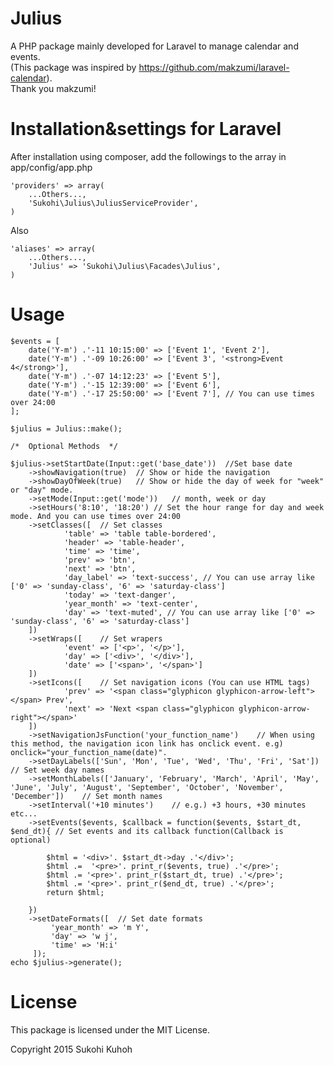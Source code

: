 Julius
====

A PHP package mainly developed for Laravel to manage calendar and events.  
(This package was inspired by https://github.com/makzumi/laravel-calendar).  
Thank you makzumi!

Installation&settings for Laravel
====

After installation using composer, add the followings to the array in  app/config/app.php

    'providers' => array(  
        ...Others...,  
        'Sukohi\Julius\JuliusServiceProvider',
    )

Also

    'aliases' => array(  
        ...Others...,  
        'Julius' => 'Sukohi\Julius\Facades\Julius',
    )

Usage
====  
    
    $events = [
        date('Y-m') .'-11 10:15:00' => ['Event 1', 'Event 2'],
        date('Y-m') .'-09 10:26:00' => ['Event 3', '<strong>Event 4</strong>'],
        date('Y-m') .'-07 14:12:23' => ['Event 5'],
        date('Y-m') .'-15 12:39:00' => ['Event 6'],
        date('Y-m') .'-17 25:50:00' => ['Event 7'], // You can use times over 24:00
    ];
    
	$julius = Julius::make();
	
	/*  Optional Methods  */

	$julius->setStartDate(Input::get('base_date'))	//Set base date
		->showNavigation(true)	// Show or hide the navigation
		->showDayOfWeek(true)	// Show or hide the day of week for "week" or "day" mode.
		->setMode(Input::get('mode'))	// month, week or day
		->setHours('8:10', '18:20')	// Set the hour range for day and week mode. And you can use times over 24:00
		->setClasses([	// Set classes
				'table' => 'table table-bordered', 
				'header' => 'table-header', 
				'time' => 'time', 
				'prev' => 'btn', 
				'next' => 'btn', 
				'day_label' => 'text-success', // You can use array like ['0' => 'sunday-class', '6' => 'saturday-class']
				'today' => 'text-danger',
				'year_month' => 'text-center', 
				'day' => 'text-muted', // You can use array like ['0' => 'sunday-class', '6' => 'saturday-class']
		])
		->setWraps([	// Set wrapers
				'event' => ['<p>', '</p>'], 
				'day' => ['<div>', '</div>'], 
				'date' => ['<span>', '</span>']
		])
		->setIcons([	// Set navigation icons (You can use HTML tags)
				'prev' => '<span class="glyphicon glyphicon-arrow-left"></span> Prev', 
				'next' => 'Next <span class="glyphicon glyphicon-arrow-right"></span>'
		])
		->setNavigationJsFunction('your_function_name')    // When using this method, the navigation icon link has onclick event. e.g) onclick="your_function_name(date)".
		->setDayLabels(['Sun', 'Mon', 'Tue', 'Wed', 'Thu', 'Fri', 'Sat'])	// Set week day names
		->setMonthLabels(['January', 'February', 'March', 'April', 'May', 'June', 'July', 'August', 'September', 'October', 'November', 'December'])	// Set month names
		->setInterval('+10 minutes')	// e.g.) +3 hours, +30 minutes etc...
		->setEvents($events, $callback = function($events, $start_dt, $end_dt){	// Set events and its callback function(Callback is optional)
			
			$html = '<div>'. $start_dt->day .'</div>';
			$html .=  '<pre>'. print_r($events, true) .'</pre>';
			$html .= '<pre>'. print_r($start_dt, true) .'</pre>';
			$html .= '<pre>'. print_r($end_dt, true) .'</pre>';
			return $html;
			
		})
		->setDateFormats([  // Set date formats
             'year_month' => 'm Y',
             'day' => 'w j',
             'time' => 'H:i'
         ]);
    echo $julius->generate();
    
License
====
This package is licensed under the MIT License.

Copyright 2015 Sukohi Kuhoh